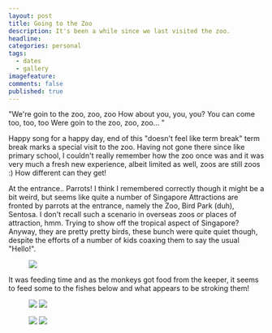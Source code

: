 ```yaml
---
layout: post
title: Going to the Zoo
description: It's been a while since we last visited the zoo.
headline:
categories: personal
tags:
  - dates
  - gallery
imagefeature:
comments: false
published: true
---
```


"We're goin to the zoo, zoo, zoo
How about you, you, you?
You can come too, too, too
Were goin to the zoo, zoo, zoo… "

Happy song for a happy day, end of this "doesn't feel like term break" term break marks a special visit to the zoo. Having not gone there since like primary school, I couldn't really remember how the zoo once was and it was very much a fresh new experience, albeit limited as well, zoos are still zoos :) How different can they get!

At the entrance.. Parrots! I think I remembered correctly though it might be a bit weird, but seems like quite a number of Singapore Attractions are fronted by parrots at the entrance, namely the Zoo, Bird Park (duh), Sentosa. I don't recall such a scenario in overseas zoos or places of attraction, hmm. Trying to show off the tropical aspect of Singapore? Anyway, they are pretty pretty birds, these bunch were quite quiet though, despite the efforts of a number of kids coaxing them to say the usual "Hello!".

<figure>
<a href="http://1.bp.blogspot.com/_m5e8Pqc8k3c/ReIohqvqrFI/AAAAAAAAAK8/0lwKESDwU48/s1600/DSCF0613.jpg"><img src="http://1.bp.blogspot.com/_m5e8Pqc8k3c/ReIohqvqrFI/AAAAAAAAAK8/0lwKESDwU48/s800/DSCF0613.jpg"></a>
</figure>

It was feeding time and as the monkeys got food from the keeper, it seems to feed some to the fishes below and what appears to be stroking them!

<figure class="half">
	<a href="http://1.bp.blogspot.com/_m5e8Pqc8k3c/ReInSqvqrEI/AAAAAAAAAKw/5fOKjgpI-Uc/s1600/title.jpg"><img src="http://1.bp.blogspot.com/_m5e8Pqc8k3c/ReInSqvqrEI/AAAAAAAAAKw/5fOKjgpI-Uc/s600/title.jpg"></a>
	<a href="http://4.bp.blogspot.com/_m5e8Pqc8k3c/ReIujavqrGI/AAAAAAAAALI/9-uuVFBAgWk/s1600/page1.jpg"><img src="http://4.bp.blogspot.com/_m5e8Pqc8k3c/ReIujavqrGI/AAAAAAAAALI/9-uuVFBAgWk/s600/page1.jpg"></a>
</figure>
<figure class="half">
	<a href="http://3.bp.blogspot.com/_m5e8Pqc8k3c/ReIu4KvqrII/AAAAAAAAALY/okkgmzllGes/s1600/page2.jpg"><img src="http://3.bp.blogspot.com/_m5e8Pqc8k3c/ReIu4KvqrII/AAAAAAAAALY/okkgmzllGes/s600/page2.jpg"></a>
	<a href="http://4.bp.blogspot.com/_m5e8Pqc8k3c/ReIuravqrHI/AAAAAAAAALQ/_kYtEnkR80A/s1600/page3.jpg"><img src="http://4.bp.blogspot.com/_m5e8Pqc8k3c/ReIuravqrHI/AAAAAAAAALQ/_kYtEnkR80A/s600/page3.jpg"></a>
</figure>
